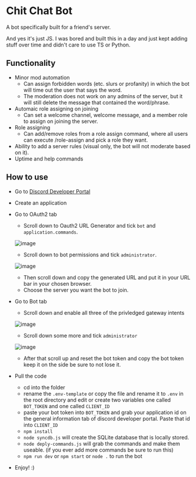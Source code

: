 # Chit Chat Bot
A bot specifically built for a friend's server.

And yes it's just JS. I was bored and built this in a day and just kept adding stuff over time and didn't care to use TS or Python.

## Functionality
* Minor mod automation
  - Can assign forbidden words (etc. slurs or profanity) in which the bot will time out the user that says the word.
  - The moderation does not work on any admins of the server, but it will still delete the message that contained the word/phrase.
* Automaic role assigning on joining
  - Can set a welcome channel, welcome message, and a member role to assign on joining the server.
* Role assigning
  - Can add/remove roles from a role assign command, where all users can execute /role-assign and pick a role they want.
* Ability to add a server rules (visual only, the bot will not moderate based on it).
* Uptime and help commands

## How to use
* Go to [Discord Developer Portal](https://discord.com/developers/applications)
* Create an application
* Go to OAuth2 tab
  - Scroll down to Oauth2 URL Generator and tick `bot` and `application.commands`.
  
  ![image](https://github.com/user-attachments/assets/ec428883-ad34-4fcb-8481-d9bce29327be)
  
  - Scroll down to bot permissions and tick `administrator`.
  
  ![image](https://github.com/user-attachments/assets/51ec6d97-a128-47ce-b14f-8f2854580cf4)
  
  - Then scroll down and copy the generated URL and put it in your URL bar in your chosen browser.
  - Choose the server you want the bot to join.
* Go to Bot tab
  - Scroll down and enable all three of the privledged gateway intents
    
  ![image](https://github.com/user-attachments/assets/6e29c0e3-d7ae-4b07-b26e-24b15b63c592)
  
  - Scroll down some more and tick `administrator`
    
  ![image](https://github.com/user-attachments/assets/5c781a5e-e541-4c4c-b32f-67059295fd17)
  
  - After that scroll up and reset the bot token and copy the bot token keep it on the side be sure to not lose it.
* Pull the code
  - cd into the folder
  - rename the `.env-template` or copy the file and rename it to `.env` in the root directory and edit or create two variables one called `BOT_TOKEN` and one called `CLIENT_ID`
  - paste your bot token into `BOT_TOKEN` and grab your application id on the general information tab of discord developer portal. Paste that id into `CLIENT_ID`
  - `npm install`
  - `node syncdb.js` will create the SQLite database that is locally stored.
  - `node deply-commands.js` will grab the commands and make them useable. (if you ever add more commands be sure to run this)
  - `npm run dev` or `npm start` or `node .` to run the bot
* Enjoy! :)

